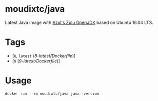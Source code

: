# moudixtc/java
Latest Java image with [Azul's Zulu OpenJDK](https://www.azul.com/products/zulu-and-zulu-enterprise/) based on Ubuntu 16.04 LTS.

# Tags
- [`8`, `latest` (*8-latest/Dockerfile*)]
- [`9` (*9-latest/Dockerfile*)]

# Usage
`docker run --rm moudixtc/java java -version`
